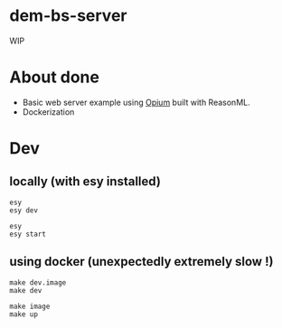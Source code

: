 # dem-bs-server

WIP

# About done

- Basic web server example using [Opium](https://github.com/rgrinberg/opium) built with ReasonML.
- Dockerization

# Dev

## locally (with esy installed)

```
esy
esy dev
```

```
esy
esy start
```

 ## using docker (unexpectedly extremely slow !)

 ```
 make dev.image
 make dev
 ```

```
make image
make up
```
